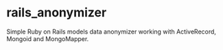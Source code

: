 rails_anonymizer
================

Simple Ruby on Rails models data anonymizer working with ActiveRecord, Mongoid and MongoMapper.
